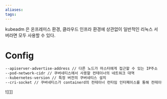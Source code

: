 ```yaml
---
aliases: 
tags:
---
```

kubeadm 은 온프레미스 환경, 클라우드 인프라 환경에 상관없이 일반적인 리눅스 서버라면 모두 사용할 수 있다. 
# Config

``` bash
--apiserver-advertise-address // 다른 노드가 마스터에게 접근할 수 있는 IP주소
--pod-network-cidr // 쿠버네티스에서 사용할 컨테이너의 네트워크 대역
--kubernetes-version // 특정 버전의 쿠버네티스 설치
--cri-socket // 쿠버네티스가 containerd의 컨테이너 런타임 인터페이스를 통해 컨테이너를 사용하도록 설정
```




![[]]

